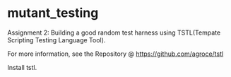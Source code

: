 # mutant_testing

Assignment 2: Building a good random test harness using TSTL(Tempate Scripting Testing Language Tool).

For more information, see the Repository @ https://github.com/agroce/tstl

Install tstl.


